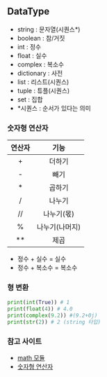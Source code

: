 ## DataType

- string : 문자열(시퀀스\*)
- boolean : 참/거짓
- int : 정수
- float : 실수
- complex : 복소수
- dictionary : 사전
- list : 리스트(시퀀스)
- tuple : 튜플(시퀀스)
- set : 집합
- \*시퀀스 : 순서가 있다는 의미

### 숫자형 연산자

| 연산자 |      기능      |
| :----: | :------------: |
|   +    |     더하기     |
|   -    |      빼기      |
|   \*   |     곱하기     |
|   /    |     나누기     |
|   //   |   나누기(몫)   |
|   %    | 나누기(나머지) |
|  \*\*  |      제곱      |

- 정수 + 실수 = 실수
- 정수 + 복소수 = 복소수

### 형 변환

```py
print(int(True)) # 1
print(float(4)) # 4.0
print(complex(9.2)) #(9.2+0j)
print(str(2)) # 2 (string 타입)
```

### 참고 사이트

- [math 모듈](https://docs.python.org/3/library/math.html)
- [숫자형 연산자](https://docs.python.org/3/library/stdtypes.html#numeric-types-int-float-complex)
